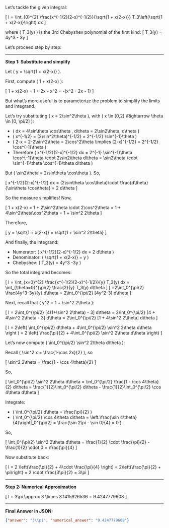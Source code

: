Let’s tackle the given integral:

\[
I = \int_{0}^{2} \frac{x^{-1/2}(2-x)^{-1/2}}{\sqrt{1 + x(2-x)}} T_3\left(\sqrt{1 + x(2-x)}\right) dx
\]

where \( T_3(y) \) is the 3rd Chebyshev polynomial of the first kind:
\[
T_3(y) = 4y^3 - 3y
\]

Let’s proceed step by step:

---

**Step 1: Substitute and simplify**

Let \( y = \sqrt{1 + x(2-x)} \).

First, compute \( 1 + x(2-x) \):

\[
1 + x(2-x) = 1 + 2x - x^2 = -(x^2 - 2x - 1)
\]

But what’s more useful is to parameterize the problem to simplify the limits and integrand.

Let’s try substituting \( x = 2\sin^2\theta \), with \( x \in [0,2] \Rightarrow \theta \in [0, \pi/2] \):

- \( dx = 4\sin\theta \cos\theta \, d\theta = 2\sin2\theta\, d\theta \)
- \( x^{-1/2} = (2\sin^2\theta)^{-1/2} = 2^{-1/2} \sin^{-1}\theta \)
- \( 2-x = 2-2\sin^2\theta = 2\cos^2\theta \implies (2-x)^{-1/2} = 2^{-1/2} \cos^{-1}\theta \)
- Therefore \( x^{-1/2}(2-x)^{-1/2} dx = 2^{-1} \sin^{-1}\theta \cos^{-1}\theta \cdot 2\sin2\theta d\theta = \sin2\theta \cdot \sin^{-1}\theta \cos^{-1}\theta d\theta \)

But \( \sin2\theta = 2\sin\theta \cos\theta \). So,

\[
x^{-1/2}(2-x)^{-1/2} dx = (2\sin\theta \cos\theta)\cdot \frac{d\theta}{\sin\theta \cos\theta} = 2 d\theta
\]

So the measure simplifies! Now,

\[
1 + x(2-x) = 1 + 2\sin^2\theta \cdot 2\cos^2\theta = 1 + 4\sin^2\theta\cos^2\theta = 1 + \sin^2 2\theta
\]

Therefore,

\[
y = \sqrt{1 + x(2-x)} = \sqrt{1 + \sin^2 2\theta}
\]

And finally, the integrand:

- Numerator: \( x^{-1/2}(2-x)^{-1/2} dx = 2 d\theta \)
- Denominator: \( \sqrt{1 + x(2-x)} = y \)
- Chebyshev: \( T_3(y) = 4y^3 -3y \)

So the total integrand becomes:

\[
I = \int_{x=0}^{2} \frac{x^{-1/2}(2-x)^{-1/2}}{y} T_3(y) dx = \int_{\theta=0}^{\pi/2} \frac{2}{y} T_3(y) d\theta
\]
\[
=2\int_0^{\pi/2} \frac{4y^3-3y}{y} d\theta = 2\int_0^{\pi/2} [4y^2-3] d\theta
\]

Next, recall that \( y^2 = 1 + \sin^2 2\theta \):

\[
I = 2\int_0^{\pi/2} [4(1+\sin^2 2\theta) - 3] d\theta
= 2\int_0^{\pi/2} [4 + 4\sin^2 2\theta - 3] d\theta
= 2\int_0^{\pi/2} [1 + 4\sin^2 2\theta] d\theta
\]

\[
I = 2\left( \int_0^{\pi/2} d\theta + 4\int_0^{\pi/2} \sin^2 2\theta d\theta \right )
= 2 \left( \frac{\pi}{2} + 4\int_0^{\pi/2} \sin^2 2\theta d\theta \right)
\]

Let’s now compute \( \int_0^{\pi/2} \sin^2 2\theta d\theta \):

Recall \( \sin^2 x = \frac{1-\cos 2x}{2} \), so

\[
\sin^2 2\theta = \frac{1 - \cos 4\theta}{2}
\]

So,

\[
\int_0^{\pi/2} \sin^2 2\theta d\theta = \int_0^{\pi/2} \frac{1 - \cos 4\theta}{2} d\theta = \frac{1}{2}\int_0^{\pi/2} d\theta - \frac{1}{2}\int_0^{\pi/2} \cos 4\theta d\theta
\]

Integrate:

- \( \int_0^{\pi/2} d\theta = \frac{\pi}{2} \)
- \( \int_0^{\pi/2} \cos 4\theta d\theta = \left.\frac{\sin 4\theta}{4}\right|_0^{\pi/2} = \frac{\sin 2\pi - \sin 0}{4} = 0 \)

So,

\[
\int_0^{\pi/2} \sin^2 2\theta d\theta = \frac{1}{2} \cdot \frac{\pi}{2} - \frac{1}{2} \cdot 0 = \frac{\pi}{4}
\]

Now substitute back:

\[
I = 2 \left(\frac{\pi}{2} + 4\cdot \frac{\pi}{4} \right) = 2\left(\frac{\pi}{2} + \pi\right) = 2 \cdot \frac{3\pi}{2} = 3\pi
\]

---

**Step 2: Numerical Approximation**

\[
I = 3\pi \approx 3 \times 3.1415926536 = 9.4247779608
\]

---

**Final Answer in JSON:**

```json
{"answer": "3\\pi", "numerical_answer": "9.4247779608"}
```